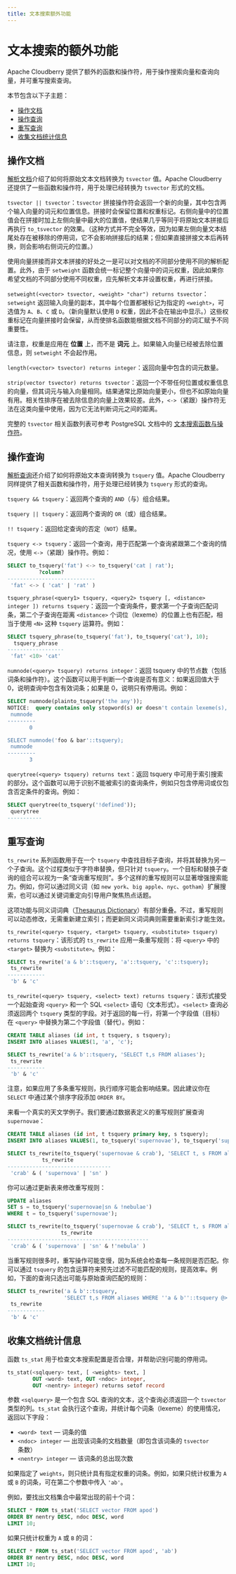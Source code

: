 ```yaml
---
title: 文本搜索额外功能
---
```


# 文本搜索的额外功能

Apache Cloudberry 提供了额外的函数和操作符，用于操作搜索向量和查询向量，并可重写搜索查询。

本节包含以下子主题：

- [操作文档](#操作文档)
- [操作查询](#操作查询)
- [重写查询](#重写查询)
- [收集文档统计信息](#收集文档统计信息)

## 操作文档

[解析文档](./control-text-search.md#解析文档)介绍了如何将原始文本文档转换为 `tsvector` 值。Apache Cloudberry 还提供了一些函数和操作符，用于处理已经转换为 `tsvector` 形式的文档。

`tsvector || tsvector`：`tsvector` 拼接操作符会返回一个新的向量，其中包含两个输入向量的词元和位置信息。拼接时会保留位置和权重标记。右侧向量中的位置值会在拼接时加上左侧向量中最大的位置值，使结果几乎等同于将原始文本拼接后再执行 `to_tsvector` 的效果。（这种方式并不完全等效，因为如果左侧向量文本结尾处存在被移除的停用词，它不会影响拼接后的结果；但如果直接拼接文本后再转换，则会影响右侧词元的位置。）

使用向量拼接而非文本拼接的好处之一是可以对文档的不同部分使用不同的解析配置。此外，由于 `setweight` 函数会统一标记整个向量中的词元权重，因此如果你希望文档的不同部分使用不同权重，应先解析文本并设置权重，再进行拼接。

`setweight(<vector> tsvector, <weight> "char") returns tsvector`：`setweight` 返回输入向量的副本，其中每个位置都被标记为指定的 `<weight>`，可选值为 `A`、`B`、`C` 或 `D`。（新向量默认使用 `D` 权重，因此不会在输出中显示。）这些权重标记在向量拼接时会保留，从而使排名函数能根据文档不同部分的词汇赋予不同重要性。

请注意，权重是应用在 **位置** 上，而不是 **词元** 上。如果输入向量已经被去除位置信息，则 `setweight` 不会起作用。

`length(<vector> tsvector) returns integer`：返回向量中包含的词元数量。

`strip(vector tsvector) returns tsvector`：返回一个不带任何位置或权重信息的向量，但其词元与输入向量相同。结果通常比原始向量更小，但也不如原始向量有用。相关性排序在被去除信息的向量上效果较差。此外，`<->`（紧跟）操作符无法在这类向量中使用，因为它无法判断词元之间的距离。

完整的 `tsvector` 相关函数列表可参考 PostgreSQL 文档中的 [文本搜索函数与操作符](https://www.postgresql.org/docs/14/functions-textsearch.html)。

## 操作查询

[解析查询](./control-text-search.md#解析查询)还介绍了如何将原始文本查询转换为 `tsquery` 值。Apache Cloudberry 同样提供了相关函数和操作符，用于处理已经转换为 `tsquery` 形式的查询。

`tsquery && tsquery`：返回两个查询的 `AND`（与）组合结果。

`tsquery || tsquery`：返回两个查询的 `OR`（或）组合结果。

`!! tsquery`：返回给定查询的否定（`NOT`）结果。

`tsquery <-> tsquery`：返回一个查询，用于匹配第一个查询紧跟第二个查询的情况，使用 `<->`（紧跟）操作符。例如：

```sql
SELECT to_tsquery('fat') <-> to_tsquery('cat | rat');
          ?column?
----------------------------
 'fat' <-> ( 'cat' | 'rat' )
```

`tsquery_phrase(<query1> tsquery, <query2> tsquery [, <distance> integer ]) returns tsquery`：返回一个查询条件，要求第一个子查询匹配词条，第二个子查询在距离 `<distance>` 个词位（lexeme）的位置上也有匹配，相当于使用 `<N>` 这种 `tsquery` 运算符。例如：

```sql
SELECT tsquery_phrase(to_tsquery('fat'), to_tsquery('cat'), 10);
  tsquery_phrase
------------------
 'fat' <10> 'cat'
```

`numnode(<query> tsquery) returns integer`：返回 tsquery 中的节点数（包括词条和操作符）。这个函数可以用于判断一个查询是否有意义：如果返回值大于 0，说明查询中包含有效词条；如果是 0，说明只有停用词。例如：

```sql
SELECT numnode(plainto_tsquery('the any'));
NOTICE:  query contains only stopword(s) or doesn't contain lexeme(s), ignored
 numnode
---------
       0

SELECT numnode('foo & bar'::tsquery);
 numnode
---------
       3
```

`querytree(<query> tsquery) returns text`：返回 tsquery 中可用于索引搜索的部分。这个函数可以用于识别不能被索引的查询条件，例如只包含停用词或仅包含否定条件的查询。例如：

```sql
SELECT querytree(to_tsquery('!defined'));
 querytree
-----------
```

## 重写查询

`ts_rewrite` 系列函数用于在一个 `tsquery` 中查找目标子查询，并将其替换为另一个子查询。这个过程类似于字符串替换，但只针对 `tsquery`。一个目标和替换子查询的组合可以视为一条“查询重写规则”。多个这样的重写规则可以显著增强搜索能力。例如，你可以通过同义词（如 `new york`、`big apple`、`nyc`、`gotham`）扩展搜索，也可以通过关键词重定向引导用户聚焦热点话题。

这项功能与同义词词典（[Thesaurus Dictionary](./text-search-dictionaries.md#词库字典thesaurus-dictionary）)）有部分重叠。不过，重写规则可以动态修改，无需重新建立索引；而更新同义词词典则需要重新索引才能生效。

`ts_rewrite(<query> tsquery, <target> tsquery, <substitute> tsquery) returns tsquery`：该形式的 `ts_rewrite` 应用一条重写规则：将 `<query>` 中的 `<target>` 替换为 `<substitute>`。例如：

```sql
SELECT ts_rewrite('a & b'::tsquery, 'a'::tsquery, 'c'::tsquery);
 ts_rewrite
------------
 'b' & 'c'
```

`ts_rewrite(<query> tsquery, <select> text) returns tsquery`：该形式接受一个起始查询 `<query>` 和一个 SQL `<select>` 语句（文本形式）。`<select>` 查询必须返回两个 `tsquery` 类型的字段。对于返回的每一行，将第一个字段值（目标）在 `<query>` 中替换为第二个字段值（替代）。例如：

```sql
CREATE TABLE aliases (id int, t tsquery, s tsquery);
INSERT INTO aliases VALUES(1, 'a', 'c');

SELECT ts_rewrite('a & b'::tsquery, 'SELECT t,s FROM aliases');
 ts_rewrite
------------
 'b' & 'c'
```

注意，如果应用了多条重写规则，执行顺序可能会影响结果。因此建议你在 `SELECT` 中通过某个排序字段添加 `ORDER BY`。

来看一个真实的天文学例子。我们要通过数据表定义的重写规则扩展查询 `supernovae`：

```sql
CREATE TABLE aliases (id int, t tsquery primary key, s tsquery);
INSERT INTO aliases VALUES(1, to_tsquery('supernovae'), to_tsquery('supernovae|sn'));

SELECT ts_rewrite(to_tsquery('supernovae & crab'), 'SELECT t, s FROM aliases');
           ts_rewrite            
---------------------------------
 'crab' & ( 'supernova' | 'sn' )
```

你可以通过更新表来修改重写规则：

```sql
UPDATE aliases
SET s = to_tsquery('supernovae|sn & !nebulae')
WHERE t = to_tsquery('supernovae');

SELECT ts_rewrite(to_tsquery('supernovae & crab'), 'SELECT t, s FROM aliases');
                 ts_rewrite                  
---------------------------------------------
 'crab' & ( 'supernova' | 'sn' & !'nebula' )
```

当重写规则很多时，重写操作可能变慢，因为系统会检查每一条规则是否匹配。你可以通过 `tsquery` 的包含运算符来预先过滤不可能匹配的规则，提高效率。例如，下面的查询只选出可能与原始查询匹配的规则：

```sql
SELECT ts_rewrite('a & b'::tsquery,
                  'SELECT t,s FROM aliases WHERE ''a & b''::tsquery @> t');
 ts_rewrite
------------
 'b' & 'c'
```

## 收集文档统计信息

函数 `ts_stat` 用于检查文本搜索配置是否合理，并帮助识别可能的停用词。

```sql
ts_stat(<sqlquery> text, [ <weights> text, ]
        OUT <word> text, OUT <ndoc> integer,
        OUT <nentry> integer) returns setof record
```

参数 `<sqlquery>` 是一个包含 SQL 查询的文本，这个查询必须返回一个 `tsvector` 类型的列。`ts_stat` 会执行这个查询，并统计每个词条（lexeme）的使用情况，返回以下字段：

- `<word> text` — 词条的值
- `<ndoc> integer` — 出现该词条的文档数量（即包含该词条的 `tsvector` 条数）
- `<nentry> integer` — 该词条的总出现次数

如果指定了 `weights`，则只统计具有指定权重的词条。例如，如果只统计权重为 `A` 或 `B` 的词条，可在第二个参数中传入 `'ab'`。

例如，要找出文档集合中最常出现的前十个词：

```sql
SELECT * FROM ts_stat('SELECT vector FROM apod')
ORDER BY nentry DESC, ndoc DESC, word
LIMIT 10;
```

如果只统计权重为 `A` 或 `B` 的词：

```sql
SELECT * FROM ts_stat('SELECT vector FROM apod', 'ab')
ORDER BY nentry DESC, ndoc DESC, word
LIMIT 10;
```
